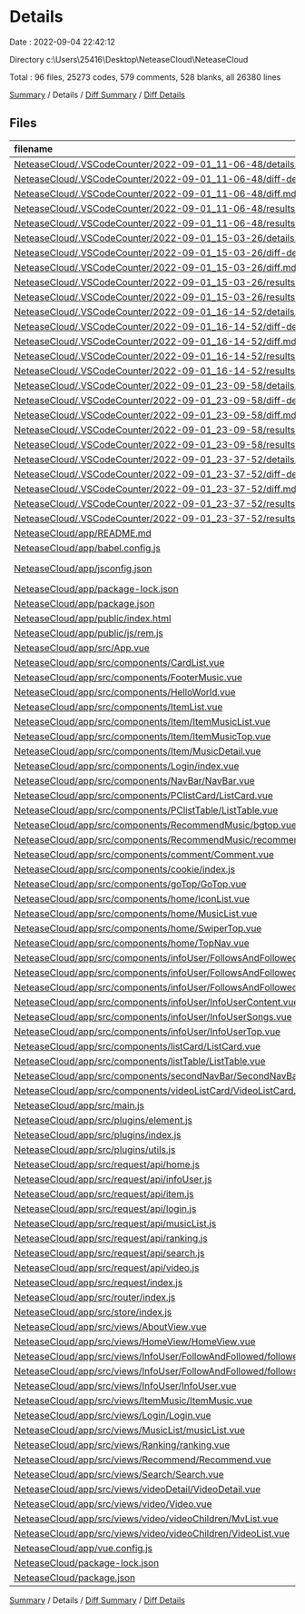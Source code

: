 # Details

Date : 2022-09-04 22:42:12

Directory c:\\Users\\25416\\Desktop\\NeteaseCloud\\NeteaseCloud

Total : 96 files,  25273 codes, 579 comments, 528 blanks, all 26380 lines

[Summary](results.md) / Details / [Diff Summary](diff.md) / [Diff Details](diff-details.md)

## Files
| filename | language | code | comment | blank | total |
| :--- | :--- | ---: | ---: | ---: | ---: |
| [NeteaseCloud/.VSCodeCounter/2022-09-01_11-06-48/details.md](/NeteaseCloud/.VSCodeCounter/2022-09-01_11-06-48/details.md) | Markdown | 71 | 0 | 6 | 77 |
| [NeteaseCloud/.VSCodeCounter/2022-09-01_11-06-48/diff-details.md](/NeteaseCloud/.VSCodeCounter/2022-09-01_11-06-48/diff-details.md) | Markdown | 10 | 0 | 6 | 16 |
| [NeteaseCloud/.VSCodeCounter/2022-09-01_11-06-48/diff.md](/NeteaseCloud/.VSCodeCounter/2022-09-01_11-06-48/diff.md) | Markdown | 18 | 0 | 7 | 25 |
| [NeteaseCloud/.VSCodeCounter/2022-09-01_11-06-48/results.json](/NeteaseCloud/.VSCodeCounter/2022-09-01_11-06-48/results.json) | JSON | 1 | 0 | 0 | 1 |
| [NeteaseCloud/.VSCodeCounter/2022-09-01_11-06-48/results.md](/NeteaseCloud/.VSCodeCounter/2022-09-01_11-06-48/results.md) | Markdown | 52 | 0 | 7 | 59 |
| [NeteaseCloud/.VSCodeCounter/2022-09-01_15-03-26/details.md](/NeteaseCloud/.VSCodeCounter/2022-09-01_15-03-26/details.md) | Markdown | 71 | 0 | 6 | 77 |
| [NeteaseCloud/.VSCodeCounter/2022-09-01_15-03-26/diff-details.md](/NeteaseCloud/.VSCodeCounter/2022-09-01_15-03-26/diff-details.md) | Markdown | 11 | 0 | 6 | 17 |
| [NeteaseCloud/.VSCodeCounter/2022-09-01_15-03-26/diff.md](/NeteaseCloud/.VSCodeCounter/2022-09-01_15-03-26/diff.md) | Markdown | 19 | 0 | 7 | 26 |
| [NeteaseCloud/.VSCodeCounter/2022-09-01_15-03-26/results.json](/NeteaseCloud/.VSCodeCounter/2022-09-01_15-03-26/results.json) | JSON | 1 | 0 | 0 | 1 |
| [NeteaseCloud/.VSCodeCounter/2022-09-01_15-03-26/results.md](/NeteaseCloud/.VSCodeCounter/2022-09-01_15-03-26/results.md) | Markdown | 52 | 0 | 7 | 59 |
| [NeteaseCloud/.VSCodeCounter/2022-09-01_16-14-52/details.md](/NeteaseCloud/.VSCodeCounter/2022-09-01_16-14-52/details.md) | Markdown | 71 | 0 | 6 | 77 |
| [NeteaseCloud/.VSCodeCounter/2022-09-01_16-14-52/diff-details.md](/NeteaseCloud/.VSCodeCounter/2022-09-01_16-14-52/diff-details.md) | Markdown | 12 | 0 | 6 | 18 |
| [NeteaseCloud/.VSCodeCounter/2022-09-01_16-14-52/diff.md](/NeteaseCloud/.VSCodeCounter/2022-09-01_16-14-52/diff.md) | Markdown | 23 | 0 | 7 | 30 |
| [NeteaseCloud/.VSCodeCounter/2022-09-01_16-14-52/results.json](/NeteaseCloud/.VSCodeCounter/2022-09-01_16-14-52/results.json) | JSON | 1 | 0 | 0 | 1 |
| [NeteaseCloud/.VSCodeCounter/2022-09-01_16-14-52/results.md](/NeteaseCloud/.VSCodeCounter/2022-09-01_16-14-52/results.md) | Markdown | 52 | 0 | 7 | 59 |
| [NeteaseCloud/.VSCodeCounter/2022-09-01_23-09-58/details.md](/NeteaseCloud/.VSCodeCounter/2022-09-01_23-09-58/details.md) | Markdown | 75 | 0 | 6 | 81 |
| [NeteaseCloud/.VSCodeCounter/2022-09-01_23-09-58/diff-details.md](/NeteaseCloud/.VSCodeCounter/2022-09-01_23-09-58/diff-details.md) | Markdown | 15 | 0 | 6 | 21 |
| [NeteaseCloud/.VSCodeCounter/2022-09-01_23-09-58/diff.md](/NeteaseCloud/.VSCodeCounter/2022-09-01_23-09-58/diff.md) | Markdown | 24 | 0 | 7 | 31 |
| [NeteaseCloud/.VSCodeCounter/2022-09-01_23-09-58/results.json](/NeteaseCloud/.VSCodeCounter/2022-09-01_23-09-58/results.json) | JSON | 1 | 0 | 0 | 1 |
| [NeteaseCloud/.VSCodeCounter/2022-09-01_23-09-58/results.md](/NeteaseCloud/.VSCodeCounter/2022-09-01_23-09-58/results.md) | Markdown | 55 | 0 | 7 | 62 |
| [NeteaseCloud/.VSCodeCounter/2022-09-01_23-37-52/details.md](/NeteaseCloud/.VSCodeCounter/2022-09-01_23-37-52/details.md) | Markdown | 76 | 0 | 6 | 82 |
| [NeteaseCloud/.VSCodeCounter/2022-09-01_23-37-52/diff-details.md](/NeteaseCloud/.VSCodeCounter/2022-09-01_23-37-52/diff-details.md) | Markdown | 11 | 0 | 6 | 17 |
| [NeteaseCloud/.VSCodeCounter/2022-09-01_23-37-52/diff.md](/NeteaseCloud/.VSCodeCounter/2022-09-01_23-37-52/diff.md) | Markdown | 22 | 0 | 7 | 29 |
| [NeteaseCloud/.VSCodeCounter/2022-09-01_23-37-52/results.json](/NeteaseCloud/.VSCodeCounter/2022-09-01_23-37-52/results.json) | JSON | 1 | 0 | 0 | 1 |
| [NeteaseCloud/.VSCodeCounter/2022-09-01_23-37-52/results.md](/NeteaseCloud/.VSCodeCounter/2022-09-01_23-37-52/results.md) | Markdown | 55 | 0 | 7 | 62 |
| [NeteaseCloud/app/README.md](/NeteaseCloud/app/README.md) | Markdown | 15 | 0 | 5 | 20 |
| [NeteaseCloud/app/babel.config.js](/NeteaseCloud/app/babel.config.js) | JavaScript | 15 | 0 | 1 | 16 |
| [NeteaseCloud/app/jsconfig.json](/NeteaseCloud/app/jsconfig.json) | JSON with Comments | 8 | 12 | 0 | 20 |
| [NeteaseCloud/app/package-lock.json](/NeteaseCloud/app/package-lock.json) | JSON | 17,808 | 0 | 1 | 17,809 |
| [NeteaseCloud/app/package.json](/NeteaseCloud/app/package.json) | JSON | 33 | 0 | 1 | 34 |
| [NeteaseCloud/app/public/index.html](/NeteaseCloud/app/public/index.html) | HTML | 19 | 1 | 1 | 21 |
| [NeteaseCloud/app/public/js/rem.js](/NeteaseCloud/app/public/js/rem.js) | JavaScript | 15 | 3 | 0 | 18 |
| [NeteaseCloud/app/src/App.vue](/NeteaseCloud/app/src/App.vue) | Vue | 33 | 0 | 4 | 37 |
| [NeteaseCloud/app/src/components/CardList.vue](/NeteaseCloud/app/src/components/CardList.vue) | Vue | 80 | 0 | 4 | 84 |
| [NeteaseCloud/app/src/components/FooterMusic.vue](/NeteaseCloud/app/src/components/FooterMusic.vue) | Vue | 144 | 7 | 5 | 156 |
| [NeteaseCloud/app/src/components/HelloWorld.vue](/NeteaseCloud/app/src/components/HelloWorld.vue) | Vue | 57 | 0 | 3 | 60 |
| [NeteaseCloud/app/src/components/ItemList.vue](/NeteaseCloud/app/src/components/ItemList.vue) | Vue | 104 | 6 | 3 | 113 |
| [NeteaseCloud/app/src/components/Item/ItemMusicList.vue](/NeteaseCloud/app/src/components/Item/ItemMusicList.vue) | Vue | 92 | 3 | 2 | 97 |
| [NeteaseCloud/app/src/components/Item/ItemMusicTop.vue](/NeteaseCloud/app/src/components/Item/ItemMusicTop.vue) | Vue | 234 | 2 | 4 | 240 |
| [NeteaseCloud/app/src/components/Item/MusicDetail.vue](/NeteaseCloud/app/src/components/Item/MusicDetail.vue) | Vue | 326 | 16 | 5 | 347 |
| [NeteaseCloud/app/src/components/Login/index.vue](/NeteaseCloud/app/src/components/Login/index.vue) | Vue | 105 | 0 | 3 | 108 |
| [NeteaseCloud/app/src/components/NavBar/NavBar.vue](/NeteaseCloud/app/src/components/NavBar/NavBar.vue) | Vue | 81 | 2 | 5 | 88 |
| [NeteaseCloud/app/src/components/PClistCard/ListCard.vue](/NeteaseCloud/app/src/components/PClistCard/ListCard.vue) | Vue | 121 | 7 | 8 | 136 |
| [NeteaseCloud/app/src/components/PClistTable/ListTable.vue](/NeteaseCloud/app/src/components/PClistTable/ListTable.vue) | Vue | 184 | 9 | 18 | 211 |
| [NeteaseCloud/app/src/components/RecommendMusic/bgtop.vue](/NeteaseCloud/app/src/components/RecommendMusic/bgtop.vue) | Vue | 30 | 0 | 3 | 33 |
| [NeteaseCloud/app/src/components/RecommendMusic/recommendInfo.vue](/NeteaseCloud/app/src/components/RecommendMusic/recommendInfo.vue) | Vue | 92 | 1 | 13 | 106 |
| [NeteaseCloud/app/src/components/comment/Comment.vue](/NeteaseCloud/app/src/components/comment/Comment.vue) | Vue | 522 | 49 | 53 | 624 |
| [NeteaseCloud/app/src/components/cookie/index.js](/NeteaseCloud/app/src/components/cookie/index.js) | JavaScript | 22 | 3 | 4 | 29 |
| [NeteaseCloud/app/src/components/goTop/GoTop.vue](/NeteaseCloud/app/src/components/goTop/GoTop.vue) | Vue | 108 | 5 | 11 | 124 |
| [NeteaseCloud/app/src/components/home/IconList.vue](/NeteaseCloud/app/src/components/home/IconList.vue) | Vue | 69 | 0 | 4 | 73 |
| [NeteaseCloud/app/src/components/home/MusicList.vue](/NeteaseCloud/app/src/components/home/MusicList.vue) | Vue | 103 | 1 | 5 | 109 |
| [NeteaseCloud/app/src/components/home/SwiperTop.vue](/NeteaseCloud/app/src/components/home/SwiperTop.vue) | Vue | 52 | 6 | 4 | 62 |
| [NeteaseCloud/app/src/components/home/TopNav.vue](/NeteaseCloud/app/src/components/home/TopNav.vue) | Vue | 49 | 0 | 3 | 52 |
| [NeteaseCloud/app/src/components/infoUser/FollowsAndFolloweds/Followeds.vue](/NeteaseCloud/app/src/components/infoUser/FollowsAndFolloweds/Followeds.vue) | Vue | 105 | 13 | 9 | 127 |
| [NeteaseCloud/app/src/components/infoUser/FollowsAndFolloweds/Follows.vue](/NeteaseCloud/app/src/components/infoUser/FollowsAndFolloweds/Follows.vue) | Vue | 84 | 6 | 7 | 97 |
| [NeteaseCloud/app/src/components/infoUser/FollowsAndFolloweds/TopNav.vue](/NeteaseCloud/app/src/components/infoUser/FollowsAndFolloweds/TopNav.vue) | Vue | 75 | 5 | 4 | 84 |
| [NeteaseCloud/app/src/components/infoUser/InfoUserContent.vue](/NeteaseCloud/app/src/components/infoUser/InfoUserContent.vue) | Vue | 61 | 1 | 2 | 64 |
| [NeteaseCloud/app/src/components/infoUser/InfoUserSongs.vue](/NeteaseCloud/app/src/components/infoUser/InfoUserSongs.vue) | Vue | 20 | 0 | 2 | 22 |
| [NeteaseCloud/app/src/components/infoUser/InfoUserTop.vue](/NeteaseCloud/app/src/components/infoUser/InfoUserTop.vue) | Vue | 65 | 1 | 2 | 68 |
| [NeteaseCloud/app/src/components/listCard/ListCard.vue](/NeteaseCloud/app/src/components/listCard/ListCard.vue) | Vue | 122 | 7 | 8 | 137 |
| [NeteaseCloud/app/src/components/listTable/ListTable.vue](/NeteaseCloud/app/src/components/listTable/ListTable.vue) | Vue | 201 | 4 | 16 | 221 |
| [NeteaseCloud/app/src/components/secondNavBar/SecondNavBar.vue](/NeteaseCloud/app/src/components/secondNavBar/SecondNavBar.vue) | Vue | 87 | 1 | 5 | 93 |
| [NeteaseCloud/app/src/components/videoListCard/VideoListCard.vue](/NeteaseCloud/app/src/components/videoListCard/VideoListCard.vue) | Vue | 209 | 16 | 12 | 237 |
| [NeteaseCloud/app/src/main.js](/NeteaseCloud/app/src/main.js) | JavaScript | 21 | 5 | 3 | 29 |
| [NeteaseCloud/app/src/plugins/element.js](/NeteaseCloud/app/src/plugins/element.js) | JavaScript | 61 | 0 | 3 | 64 |
| [NeteaseCloud/app/src/plugins/index.js](/NeteaseCloud/app/src/plugins/index.js) | JavaScript | 9 | 0 | 1 | 10 |
| [NeteaseCloud/app/src/plugins/utils.js](/NeteaseCloud/app/src/plugins/utils.js) | JavaScript | 49 | 13 | 6 | 68 |
| [NeteaseCloud/app/src/request/api/home.js](/NeteaseCloud/app/src/request/api/home.js) | JavaScript | 16 | 10 | 4 | 30 |
| [NeteaseCloud/app/src/request/api/infoUser.js](/NeteaseCloud/app/src/request/api/infoUser.js) | JavaScript | 16 | 10 | 1 | 27 |
| [NeteaseCloud/app/src/request/api/item.js](/NeteaseCloud/app/src/request/api/item.js) | JavaScript | 10 | 5 | 3 | 18 |
| [NeteaseCloud/app/src/request/api/login.js](/NeteaseCloud/app/src/request/api/login.js) | JavaScript | 13 | 8 | 1 | 22 |
| [NeteaseCloud/app/src/request/api/musicList.js](/NeteaseCloud/app/src/request/api/musicList.js) | JavaScript | 7 | 4 | 1 | 12 |
| [NeteaseCloud/app/src/request/api/ranking.js](/NeteaseCloud/app/src/request/api/ranking.js) | JavaScript | 7 | 4 | 1 | 12 |
| [NeteaseCloud/app/src/request/api/search.js](/NeteaseCloud/app/src/request/api/search.js) | JavaScript | 4 | 2 | 4 | 10 |
| [NeteaseCloud/app/src/request/api/video.js](/NeteaseCloud/app/src/request/api/video.js) | JavaScript | 34 | 15 | 12 | 61 |
| [NeteaseCloud/app/src/request/index.js](/NeteaseCloud/app/src/request/index.js) | JavaScript | 11 | 12 | 3 | 26 |
| [NeteaseCloud/app/src/router/index.js](/NeteaseCloud/app/src/router/index.js) | JavaScript | 94 | 33 | 4 | 131 |
| [NeteaseCloud/app/src/store/index.js](/NeteaseCloud/app/src/store/index.js) | JavaScript | 204 | 34 | 3 | 241 |
| [NeteaseCloud/app/src/views/AboutView.vue](/NeteaseCloud/app/src/views/AboutView.vue) | Vue | 5 | 0 | 1 | 6 |
| [NeteaseCloud/app/src/views/HomeView/HomeView.vue](/NeteaseCloud/app/src/views/HomeView/HomeView.vue) | Vue | 23 | 1 | 4 | 28 |
| [NeteaseCloud/app/src/views/InfoUser/FollowAndFollowed/followeds.vue](/NeteaseCloud/app/src/views/InfoUser/FollowAndFollowed/followeds.vue) | Vue | 39 | 12 | 6 | 57 |
| [NeteaseCloud/app/src/views/InfoUser/FollowAndFollowed/follows.vue](/NeteaseCloud/app/src/views/InfoUser/FollowAndFollowed/follows.vue) | Vue | 39 | 5 | 8 | 52 |
| [NeteaseCloud/app/src/views/InfoUser/InfoUser.vue](/NeteaseCloud/app/src/views/InfoUser/InfoUser.vue) | Vue | 241 | 5 | 2 | 248 |
| [NeteaseCloud/app/src/views/ItemMusic/ItemMusic.vue](/NeteaseCloud/app/src/views/ItemMusic/ItemMusic.vue) | Vue | 47 | 8 | 4 | 59 |
| [NeteaseCloud/app/src/views/Login/Login.vue](/NeteaseCloud/app/src/views/Login/Login.vue) | Vue | 11 | 0 | 2 | 13 |
| [NeteaseCloud/app/src/views/MusicList/musicList.vue](/NeteaseCloud/app/src/views/MusicList/musicList.vue) | Vue | 143 | 8 | 2 | 153 |
| [NeteaseCloud/app/src/views/Ranking/ranking.vue](/NeteaseCloud/app/src/views/Ranking/ranking.vue) | Vue | 341 | 10 | 2 | 353 |
| [NeteaseCloud/app/src/views/Recommend/Recommend.vue](/NeteaseCloud/app/src/views/Recommend/Recommend.vue) | Vue | 27 | 0 | 4 | 31 |
| [NeteaseCloud/app/src/views/Search/Search.vue](/NeteaseCloud/app/src/views/Search/Search.vue) | Vue | 104 | 5 | 4 | 113 |
| [NeteaseCloud/app/src/views/videoDetail/VideoDetail.vue](/NeteaseCloud/app/src/views/videoDetail/VideoDetail.vue) | Vue | 531 | 132 | 48 | 711 |
| [NeteaseCloud/app/src/views/video/Video.vue](/NeteaseCloud/app/src/views/video/Video.vue) | Vue | 85 | 2 | 2 | 89 |
| [NeteaseCloud/app/src/views/video/videoChildren/MvList.vue](/NeteaseCloud/app/src/views/video/videoChildren/MvList.vue) | Vue | 155 | 18 | 9 | 182 |
| [NeteaseCloud/app/src/views/video/videoChildren/VideoList.vue](/NeteaseCloud/app/src/views/video/videoChildren/VideoList.vue) | Vue | 125 | 30 | 8 | 163 |
| [NeteaseCloud/app/vue.config.js](/NeteaseCloud/app/vue.config.js) | JavaScript | 14 | 1 | 0 | 15 |
| [NeteaseCloud/package-lock.json](/NeteaseCloud/package-lock.json) | JSON | 428 | 0 | 1 | 429 |
| [NeteaseCloud/package.json](/NeteaseCloud/package.json) | JSON | 9 | 0 | 1 | 10 |

[Summary](results.md) / Details / [Diff Summary](diff.md) / [Diff Details](diff-details.md)
